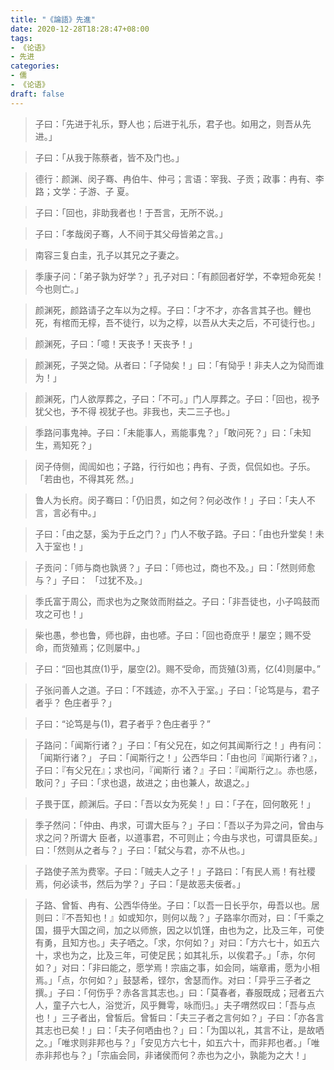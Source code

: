 ```yaml
---
title: "《論語》先進"
date: 2020-12-28T18:28:47+08:00
tags: 
- 《论语》
- 先进
categories: 
- 儒
- 《论语》
draft: false
---
```


> 子曰：「先进于礼乐，野人也；后进于礼乐，君子也。如用之，则吾从先进。」



> 子曰：「从我于陈蔡者，皆不及门也。」



> 德行：颜渊、闵子骞、冉伯牛、仲弓；言语：宰我、子贡；政事：冉有、李路；文学：子游、子 夏。



> 子曰：「回也，非助我者也！于吾言，无所不说。」



> 子曰：「孝哉闵子骞，人不间于其父母皆弟之言。」



> 南容三复白圭，孔子以其兄之子妻之。



> 季康子问：「弟子孰为好学？」孔子对曰：「有颜回者好学，不幸短命死矣！今也则亡。」



> 颜渊死，颜路请子之车以为之椁。子曰：「才不才，亦各言其子也。鲤也死，有棺而无椁，吾不徒行，以为之椁，以吾从大夫之后，不可徒行也。」



> 颜渊死，子曰：「噫！天丧予！天丧予！」



> 颜渊死，子哭之恸。从者曰：「子恸矣！」曰：「有恸乎！非夫人之为恸而谁为！」



> 颜渊死，门人欲厚葬之，子曰：「不可。」门人厚葬之。子曰：「回也，视予犹父也，予不得 视犹子也。非我也，夫二三子也。」



> 季路问事鬼神。子曰：「未能事人，焉能事鬼？」「敢问死？」曰：「未知生，焉知死？」



> 闵子侍侧，訚訚如也；子路，行行如也；冉有、子贡，侃侃如也。子乐。「若由也，不得其死 然。」



> 鲁人为长府。闵子骞曰：「仍旧贯，如之何？何必改作！」子曰：「夫人不言，言必有中。」



> 子曰：「由之瑟，奚为于丘之门？」门人不敬子路。子曰：「由也升堂矣！未入于室也！」



> 子贡问：「师与商也孰贤？」子曰：「师也过，商也不及。」曰：「然则师愈与？」子曰： 「过犹不及。」



> 季氏富于周公，而求也为之聚敛而附益之。子曰：「非吾徒也，小子鸣鼓而攻之可也！」



> 柴也愚，参也鲁，师也辟，由也喭。子曰：「回也奇庶乎！屡空；赐不受命，而货殖焉；亿则屡中。」



> 子曰：“回也其庶(1)乎，屡空(2)。赐不受命，而货殖(3)焉，亿(4)则屡中。”



> 子张问善人之道。子曰：「不践迹，亦不入于室。」子曰：「论笃是与，君子者乎？ 色庄者乎？」



> 子曰：“论笃是与(1)，君子者乎？色庄者乎？”



> 子路问：「闻斯行诸？」子曰：「有父兄在，如之何其闻斯行之！」冉有问：「闻斯行诸？」 子曰：「闻斯行之！」公西华曰：「由也问『闻斯行诸？』，子曰：『有父兄在』；求也问，『闻斯行 诸？』子曰：『闻斯行之』。赤也感，敢问？」子曰：「求也退，故进之；由也兼人，故退之。」



> 子畏于匡，颜渊后。子曰：「吾以女为死矣！」曰：「子在，回何敢死！」



> 季子然问：「仲由、冉求，可谓大臣与？」子曰：「吾以子为异之问，曾由与求之问？所谓大 臣者，以道事君，不可则止；今由与求也，可谓具臣矣。」曰：「然则从之者与？」子曰：「弑父与君，亦不从也。」



> 子路使子羔为费宰。子曰：「贼夫人之子！」子路曰：「有民人焉！有社稷焉，何必读书，然后为学？」子曰：「是故恶夫佞者。」



> 子路、曾皙、冉有、公西华侍坐。子曰：「以吾一日长乎尔，毋吾以也。居则曰：『不吾知也！』如或知尔，则何以哉？」子路率尔而对，曰：「千乘之国，摄乎大国之间，加之以师旅，因之以饥馑，由也为之，比及三年，可使有勇，且知方也。」夫子哂之。「求，尔何如？」对曰：「方六七十，如五六十，求也为之，比及三年，可使足民；如其礼乐，以俟君子。」「赤，尔何如？」对曰：「非曰能之，愿学焉！宗庙之事，如会同，端章甫，愿为小相焉。」「点，尔何如？」鼓瑟希，铿尔，舍瑟而作。对曰：「异乎三子者之撰。」子曰：「何伤乎？赤各言其志也。」曰：「莫春者，春服既成；冠者五六人，童子六七人，浴觉沂，风乎舞雩，咏而归。」夫子喟然叹曰：「吾与点也！」三子者出，曾皙后。曾皙曰：「夫三子者之言何如？」子曰：「亦各言其志也已矣！」曰：「夫子何哂由也？」曰：「为国以礼，其言不让，是故哂之。」「唯求则非邦也与？」「安见方六七十，如五六十，而非邦也者。」「唯赤非邦也与？」「宗庙会同，非诸侯而何？赤也为之小，孰能为之大！」





















